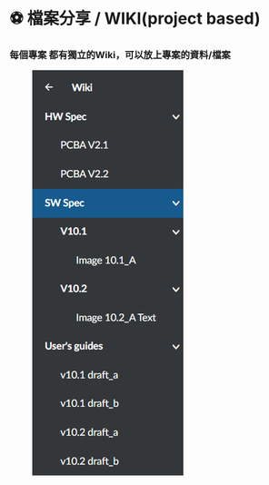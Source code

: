 # ⚽ 檔案分享 / WIKI(project based)

### 每個專案 都有獨立的Wiki，可以放上專案的資料/檔案

<figure><img src="../.gitbook/assets/image (31).png" alt=""><figcaption></figcaption></figure>

